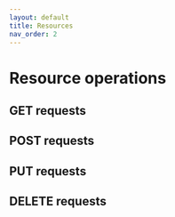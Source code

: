```yaml
---
layout: default
title: Resources
nav_order: 2
---
```


# Resource operations

## GET requests

## POST requests

## PUT requests

## DELETE requests